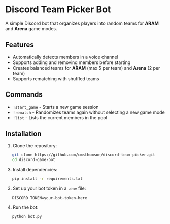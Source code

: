# Discord Team Picker Bot

A simple Discord bot that organizes players into random teams for **ARAM** and **Arena** game modes.

## Features

- Automatically detects members in a voice channel
- Supports adding and removing members before starting
- Creates balanced teams for **ARAM** (max 5 per team) and **Arena** (2 per team)
- Supports rematching with shuffled teams

## Commands

- `!start_game` - Starts a new game session
- `!rematch` - Randomizes teams again without selecting a new game mode
- `!list` - Lists the current members in the pool

## Installation

1. Clone the repository:
```sh
   git clone https://github.com/cmsthomson/discord-team-picker.git
   cd discord-game-bot
```
3. Install dependencies:
```sh
   pip install -r requirements.txt
```   
3. Set up your bot token in a `.env` file:
```plain
   DISCORD_TOKEN=your-bot-token-here
```
4. Run the bot:
```sh
   python bot.py
```
